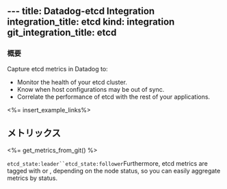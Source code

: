 --- title: Datadog-etcd Integration integration_title: etcd kind: integration
git_integration_title: etcd
---

### 概要

Capture etcd metrics in Datadog to:

* Monitor the health of your etcd cluster.
* Know when host configurations may be out of sync.
* Correlate the performance of etcd with the rest of your applications.

<%= insert_example_links%>

## メトリックス

<%= get_metrics_from_git() %>

`etcd_state:leader``etcd_state:follower`Furthermore, etcd metrics are tagged with  or , depending on the node status, so you can easily aggregate metrics by status.
